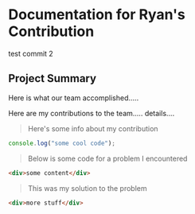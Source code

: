 # Documentation for Ryan's Contribution

test commit 2

## Project Summary

Here is what our team accomplished.....

Here are my contributions to the team.....
details....

> Here's some info about my contribution

```js
console.log("some cool code");
```

> Below is some code for a problem I encountered

```html
<div>some content</div>
```

> This was my solution to the problem

```html
<div>more stuff</div>
```
